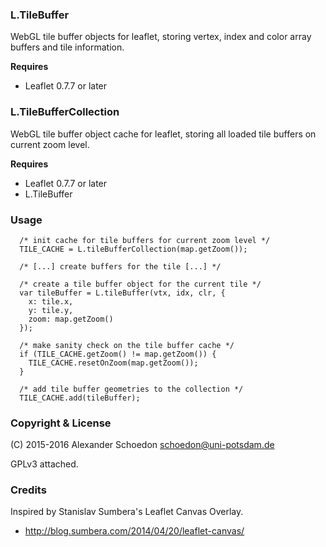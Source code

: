 ### L.TileBuffer

WebGL tile buffer objects for leaflet,
storing vertex, index and color array buffers and tile information.


**Requires**
  - Leaflet 0.7.7 or later


### L.TileBufferCollection

WebGL tile buffer object cache for leaflet,
storing all loaded tile buffers on current zoom level.

**Requires**
  - Leaflet 0.7.7 or later
  - L.TileBuffer


### Usage

```
  /* init cache for tile buffers for current zoom level */
  TILE_CACHE = L.tileBufferCollection(map.getZoom());

  /* [...] create buffers for the tile [...] */

  /* create a tile buffer object for the current tile */
  var tileBuffer = L.tileBuffer(vtx, idx, clr, {
    x: tile.x,
    y: tile.y,
    zoom: map.getZoom()
  });

  /* make sanity check on the tile buffer cache */
  if (TILE_CACHE.getZoom() != map.getZoom()) {
    TILE_CACHE.resetOnZoom(map.getZoom());
  }

  /* add tile buffer geometries to the collection */
  TILE_CACHE.add(tileBuffer);
```


### Copyright & License

(C) 2015-2016 Alexander Schoedon <schoedon@uni-potsdam.de>

GPLv3 attached.


### Credits

Inspired by Stanislav Sumbera's Leaflet Canvas Overlay.
  - http://blog.sumbera.com/2014/04/20/leaflet-canvas/
